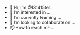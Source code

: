 - 👋 Hi, I’m @131415tes
- 👀 I’m interested in ...
- 🌱 I’m currently learning ...
- 💞️ I’m looking to collaborate on ...
- 📫 How to reach me ...

<!---
131415tes/131415tes is a ✨ special ✨ repository because its `README.md` (this file) appears on your GitHub profile.
You can click the Preview link to take a look at your changes.
--->
